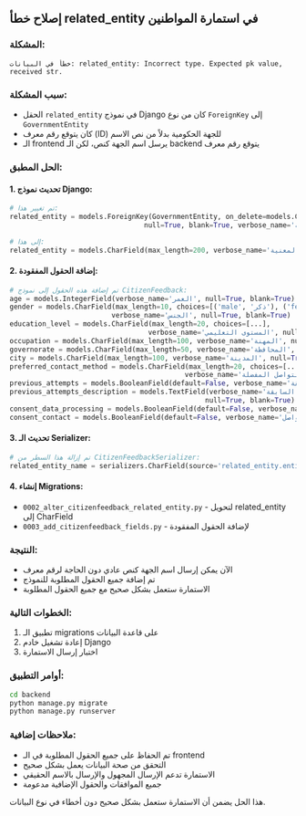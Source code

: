 ## إصلاح خطأ related_entity في استمارة المواطنين

### المشكلة:
```
خطأ في البيانات: related_entity: Incorrect type. Expected pk value, received str.
```

### سبب المشكلة:
- الحقل `related_entity` في نموذج Django كان من نوع `ForeignKey` إلى `GovernmentEntity`
- كان يتوقع رقم معرف (ID) للجهة الحكومية بدلاً من نص الاسم
- الـ frontend يرسل اسم الجهة كنص، لكن الـ backend يتوقع رقم معرف

### الحل المطبق:

#### 1. تحديث نموذج Django:
```python
# تم تغيير هذا:
related_entity = models.ForeignKey(GovernmentEntity, on_delete=models.CASCADE, 
                                 null=True, blank=True, verbose_name='الجهة المعنية')

# إلى هذا:
related_entity = models.CharField(max_length=200, verbose_name='الجهة المعنية')
```

#### 2. إضافة الحقول المفقودة:
```python
# تم إضافة هذه الحقول إلى نموذج CitizenFeedback:
age = models.IntegerField(verbose_name='العمر', null=True, blank=True)
gender = models.CharField(max_length=10, choices=[('male', 'ذكر'), ('female', 'أنثى')], 
                         verbose_name='الجنس', null=True, blank=True)
education_level = models.CharField(max_length=20, choices=[...], 
                                  verbose_name='المستوى التعليمي', null=True, blank=True)
occupation = models.CharField(max_length=100, verbose_name='المهنة', null=True, blank=True)
governorate = models.CharField(max_length=50, verbose_name='المحافظة', null=True, blank=True)
city = models.CharField(max_length=100, verbose_name='المدينة', null=True, blank=True)
preferred_contact_method = models.CharField(max_length=20, choices=[...], 
                                           verbose_name='طريقة التواصل المفضلة', null=True, blank=True)
previous_attempts = models.BooleanField(default=False, verbose_name='محاولات سابقة')
previous_attempts_description = models.TextField(verbose_name='وصف المحاولات السابقة', 
                                                null=True, blank=True)
consent_data_processing = models.BooleanField(default=False, verbose_name='موافقة معالجة البيانات')
consent_contact = models.BooleanField(default=False, verbose_name='موافقة التواصل')
```

#### 3. تحديث الـ Serializer:
```python
# تم إزالة هذا السطر من CitizenFeedbackSerializer:
related_entity_name = serializers.CharField(source='related_entity.entity_name', read_only=True)
```

#### 4. إنشاء Migrations:
- `0002_alter_citizenfeedback_related_entity.py` - لتحويل related_entity إلى CharField
- `0003_add_citizenfeedback_fields.py` - لإضافة الحقول المفقودة

### النتيجة:
- الآن يمكن إرسال اسم الجهة كنص عادي دون الحاجة لرقم معرف
- تم إضافة جميع الحقول المطلوبة للنموذج
- الاستمارة ستعمل بشكل صحيح مع جميع الحقول المطلوبة

### الخطوات التالية:
1. تطبيق الـ migrations على قاعدة البيانات
2. إعادة تشغيل خادم Django
3. اختبار إرسال الاستمارة

### أوامر التطبيق:
```bash
cd backend
python manage.py migrate
python manage.py runserver
```

### ملاحظات إضافية:
- تم الحفاظ على جميع الحقول المطلوبة في الـ frontend
- التحقق من صحة البيانات يعمل بشكل صحيح
- الاستمارة تدعم الإرسال المجهول والإرسال بالاسم الحقيقي
- جميع الموافقات والحقول الإضافية مدعومة

هذا الحل يضمن أن الاستمارة ستعمل بشكل صحيح دون أخطاء في نوع البيانات.
